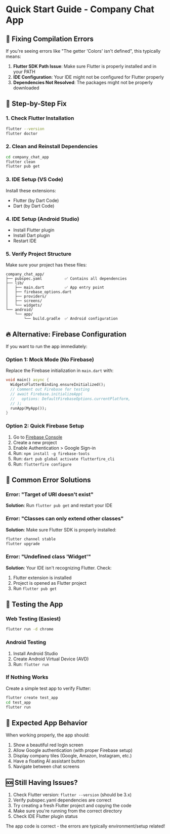 # Quick Start Guide - Company Chat App

## 🚨 Fixing Compilation Errors

If you're seeing errors like "The getter 'Colors' isn't defined", this typically means:

1. **Flutter SDK Path Issue**: Make sure Flutter is properly installed and in your PATH
2. **IDE Configuration**: Your IDE might not be configured for Flutter properly
3. **Dependencies Not Resolved**: The packages might not be properly downloaded

## 🔧 Step-by-Step Fix

### 1. Check Flutter Installation
```bash
flutter --version
flutter doctor
```

### 2. Clean and Reinstall Dependencies
```bash
cd company_chat_app
flutter clean
flutter pub get
```

### 3. IDE Setup (VS Code)
Install these extensions:
- Flutter (by Dart Code)
- Dart (by Dart Code)

### 4. IDE Setup (Android Studio)
- Install Flutter plugin
- Install Dart plugin
- Restart IDE

### 5. Verify Project Structure
Make sure your project has these files:
```
company_chat_app/
├── pubspec.yaml          ✅ Contains all dependencies
├── lib/
│   ├── main.dart         ✅ App entry point
│   ├── firebase_options.dart
│   ├── providers/
│   ├── screens/
│   └── widgets/
└── android/
    └── app/
        └── build.gradle  ✅ Android configuration
```

## 🔥 Alternative: Firebase Configuration

If you want to run the app immediately:

### Option 1: Mock Mode (No Firebase)
Replace the Firebase initialization in `main.dart` with:
```dart
void main() async {
  WidgetsFlutterBinding.ensureInitialized();
  // Comment out Firebase for testing
  // await Firebase.initializeApp(
  //   options: DefaultFirebaseOptions.currentPlatform,
  // );
  runApp(MyApp());
}
```

### Option 2: Quick Firebase Setup
1. Go to [Firebase Console](https://console.firebase.google.com/)
2. Create a new project
3. Enable Authentication > Google Sign-in
4. Run: `npm install -g firebase-tools`
5. Run: `dart pub global activate flutterfire_cli`
6. Run: `flutterfire configure`

## 🎯 Common Error Solutions

### Error: "Target of URI doesn't exist"
**Solution**: Run `flutter pub get` and restart your IDE

### Error: "Classes can only extend other classes"
**Solution**: Make sure Flutter SDK is properly installed:
```bash
flutter channel stable
flutter upgrade
```

### Error: "Undefined class 'Widget'"
**Solution**: Your IDE isn't recognizing Flutter. Check:
1. Flutter extension is installed
2. Project is opened as Flutter project
3. Run `flutter pub get`

## 🚀 Testing the App

### Web Testing (Easiest)
```bash
flutter run -d chrome
```

### Android Testing
1. Install Android Studio
2. Create Android Virtual Device (AVD)
3. Run: `flutter run`

### If Nothing Works
Create a simple test app to verify Flutter:
```bash
flutter create test_app
cd test_app
flutter run
```

## 📱 Expected App Behavior

When working properly, the app should:
1. Show a beautiful red login screen
2. Allow Google authentication (with proper Firebase setup)
3. Display company tiles (Google, Amazon, Instagram, etc.)
4. Have a floating AI assistant button
5. Navigate between chat screens

## 🆘 Still Having Issues?

1. Check Flutter version: `flutter --version` (should be 3.x)
2. Verify pubspec.yaml dependencies are correct
3. Try creating a fresh Flutter project and copying the code
4. Make sure you're running from the correct directory
5. Check IDE Flutter plugin status

The app code is correct - the errors are typically environment/setup related!